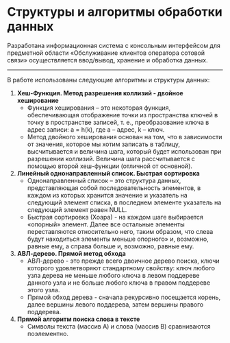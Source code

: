 # Структуры и алгоритмы обработки данных

Разработана информационная система с консольным интерфейсом для предметной области «Обслуживание клиентов оператора сотовой связи» осуществляется ввод/вывод, хранение и обработка данных.
___
В работе использованы следующие алгоритмы и структуры данных:
1) **Хеш-Функция. Метод разрешения коллизий - двойное хеширование**
   - Функция хеширования – это некоторая функция, обеспечивающая отображение точки из пространства ключей в точку в пространстве записей, т. е., преобразование ключа в адрес записи: a = h(k), где a – адрес, k – ключ.
   - Метод двойного хеширования основан на том, что в зависимости от значения, которое мы хотим записать в таблицу, высчитывается и величина шага, который будет использован при разрешении коллизий. Величина шага рассчитывается с помощью второй хеш-функции (отличной от основной).
2) **Линейный однонаправленный список. Быстрая сортировка**
   - Однонаправленный список – это структура данных, представляющая собой последовательность элементов, в каждом из которых хранится значение и указатель на следующий элемент списка, в последнем элементе указатель на следующий элемент равен NULL.
   - Быстрая сортировка (Хоара) - на каждом шаге выбирается «опорный» элемент. Далее все остальные элементы переставляются относительно него, таким образом, что слева будут находиться элементы меньше опорного» и, возможно, равные ему, а справа больше и, возможно, равные ему.
3) **АВЛ-дерево. Прямой метод обхода**
   - АВЛ-дерево - это прежде всего двоичное дерево поиска, ключи которого удовлетворяют стандартному свойству: ключ любого узла дерева не меньше любого ключа в левом поддереве данного узла и не больше любого ключа в правом поддереве этого узла.
   - Прямой обход дерева - сначала рекурсивно посещается корень, далее вершины левого поддерева, затем вершины правого поддерева.
4) **Прямой алгоритм поиска слова в тексте**
   - Символы текста (массив A) и слова (массив B) сравниваются поэлементно.
